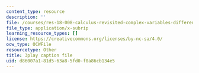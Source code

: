 ```yaml
---
content_type: resource
description: ''
file: /courses/res-18-008-calculus-revisited-complex-variables-differential-equations-and-linear-algebra-fall-2011/d86007a181d563a85fd0f0a86cb134e5_dzKnv4ntH2g.srt
file_type: application/x-subrip
learning_resource_types: []
license: https://creativecommons.org/licenses/by-nc-sa/4.0/
ocw_type: OCWFile
resourcetype: Other
title: 3play caption file
uid: d86007a1-81d5-63a8-5fd0-f0a86cb134e5
---
```

